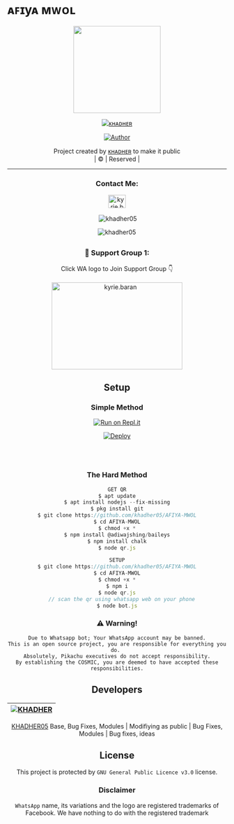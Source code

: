 # ᴀꜰɪyᴀ ᴍᴡᴏʟ
<div align="center">
        <img border-radius: 15px src="https://www.linkpicture.com/q/20220327_102035.jpg" width="200" height="200"/>
</p>



 </a>
</p>
<div align="center">
 <p align="center">
<a href="#"><img title="ᴋʜᴀᴅʜᴇʀ" src="https://img.shields.io/badge/ᴋʜᴀᴅʜᴇʀ-red?colorA=%23ff0000&colorB=%23017e40&style=for-the-badge"></a>
</p>
  <p align="center">
<a href="https://github.com/khadher05"><img title="Author" src="https://img.shields.io/badge/Author-KHADHER-/afiya?color=blue&style=for-the-badge&logo=whatsapp"></a>
</p>
</div>
<p align="center">
Project created by <a href="https://github.com/khadher05">ᴋʜᴀᴅʜᴇʀ</a> to make it public
    <br>
       | © |
        Reserved |
    <br> 
</p>

----

<h3 align="center">Contact Me:</h3>
<p align="center">
<a href="https://instagram.com/__khadher__?utm_medium=copy_link" target="blank"><img align="center" src="https://cdn.jsdelivr.net/npm/simple-icons@3.0.1/icons/instagram.svg" alt="kyrie.baran" height="30" width="40" /></a>
</p>
  

<p align="center">

<p>&nbsp;<img align="center" src="https://github-readme-stats.vercel.app/api?username=khadher05&show_icons=true&theme=dark&locale=en" alt="khadher05" /></p>

<p><img align="center" src="https://github-readme-streak-stats.herokuapp.com/?user=khadher05&theme=dark" alt="khadher05" /></p>
</p>


##
  <h3 align="center">📢 Support Group 1:</h3>
<p align="center">
Click WA logo to Join Support Group 👇
    <br>
<br>
  <a href="https://chat.whatsapp.com/EceyD88E4OeJwS0w8KUrsC" target="blank"><img align="center" src="https://www.linkpicture.com/q/image-removebg-preview-9_2.png" alt="kyrie.baran" height="200" width="300" /></a>
</p>
   
## Setup
<div align="center">

  ### Simple Method
  
[![Run on Repl.it](https://repl.it/badge/github/quiec/whatsAlfa)](https://replit.com/@Khadher05/AFIYA-MWOL)

[![Deploy](https://www.linkpicture.com/q/heroku.jpg)](https://heroku.com/deploy?template=https://github.com/khadher05/AFIYA-MWOL)
     </div>
<br>
<br >
 
 
            
### The Hard Method
```js
GET QR
$ apt update
$ apt install nodejs --fix-missing
$ pkg install git
$ git clone https://github.com/khadher05/AFIYA-MWOL
$ cd AFIYA-MWOL
$ chmod +x *
$ npm install @adiwajshing/baileys
$ npm install chalk
$ node qr.js
```
      
```js
SETUP
$ git clone https://github.com/khadher05/AFIYA-MWOL
$ cd AFIYA-MWOL
$ chmod +x *
$ npm i
$ node qr.js
   // scan the qr using whatsapp web on your phone
$ node bot.js
```


### ⚠️ Warning! 
```
Due to Whatsapp bot; Your WhatsApp account may be banned.
This is an open source project, you are responsible for everything you do. 
Absolutely, Pikachu executives do not accept responsibility.
By establishing the COSMIC, you are deemed to have accepted these responsibilities.
```

## Developers
  <div align="center">
    
  [![KHADHER](https://github.com/khadher05.png?size=100)](https://github.com/khadher05) | 
----|
[KHADHER05](https://github.com/khadher05)
Base, Bug Fixes, Modules | Modifiying as public | Bug Fixes, Modules | Bug fixes, ideas
  </div>


## License
This project is protected by `GNU General Public Licence v3.0` license.

### Disclaimer
`WhatsApp` name, its variations and the logo are registered trademarks of Facebook. We have nothing to do with the registered trademark
 

